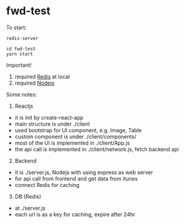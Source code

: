 # fwd-test

To start:
```
redis-server
```
```
cd fwd-test
yarn start
```
Important!
1. required [Redis](https://redis.io/) at local
2. required [Nodejs](https://nodejs.org/en/)

Some notes:
1. Reactjs
- it is init by create-react-app
- main structure is under ./client
- used bootstrap for UI component, e.g. Image, Table
- custom component is under ./client/components/
- most of the UI is implemented in ./client/App.js 
- the api call is implemented in ./client/network.js, fetch backend api
2. Backend
- it is ./server.js, Nodejs with using express as web server
- for api call from frontend and get data from itunes
- connect Redis for caching
3. DB (Redis)
- at ./server.js
- each url is as a key for caching, expire after 24hr
